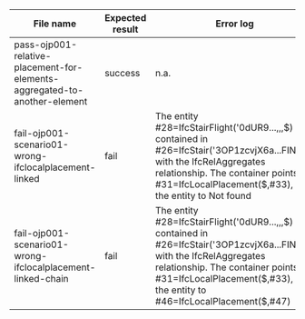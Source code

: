 | File name                                                                 | Expected result | Error log                                                                                                                                                                                                                                       | Description                                                                             |
|---------------------------------------------------------------------------|-----------------|-------------------------------------------------------------------------------------------------------------------------------------------------------------------------------------------------------------------------------------------------|-----------------------------------------------------------------------------------------|
| pass-ojp001-relative-placement-for-elements-aggregated-to-another-element | success         | n.a.                                                                                                                                                                                                                                            |                                                                                         |
| fail-ojp001-scenario01-wrong-ifclocalplacement-linked                    | fail            | The entity #28=IfcStairFlight('0dUR9...,$,$,$) is contained in #26=IfcStair('3OP1zcvjX6a...FINED.) with the IfcRelAggregates relationship. The container points to #31=IfcLocalPlacement($,#33), but the entity to Not found                    | The expected ObjectPlacement entity was IfcLocalPlacement                               |
| fail-ojp001-scenario01-wrong-ifclocalplacement-linked-chain              | fail            | The entity #28=IfcStairFlight('0dUR9...,$,$,$) is contained in #26=IfcStair('3OP1zcvjX6a...FINED.) with the IfcRelAggregates relationship. The container points to #31=IfcLocalPlacement($,#33), but the entity to #46=IfcLocalPlacement($,#47) | The contained object placement should point to the same entity as the container object. |